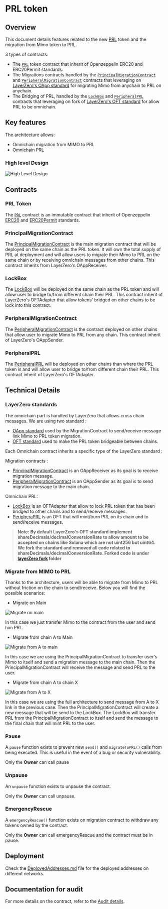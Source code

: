 # PRL token

## Overview

This document details features related to the new [PRL](../contracts/principal/PRL.sol) token and the migration from
Mimo token to PRL.

3 types of contracts:

- The [`PRL`](../contracts/principal/PRL.sol) token contract that inherit of Openzeppelin ERC20 and ERC20Permit
  standards.
- The Migrations contracts handled by the
  [`PrincipalMigrationContract`](../contracts/principal/PrincipalMigrationContract.sol) and
  [`PeripheralMigrationContract`](../contracts/peripheral/PeripheralMigrationContract.sol) contracts that leveraging on
  [LayerZero's OApp standard](https://docs.layerzero.network/v2/home/protocol/contract-standards#oapp) for migrating
  Mimo from anychain to PRL on anychain.
- The Bridging of PRL, handled by the [`LockBox`](../contracts/principal/LockBox.sol) and
  [`PeripheralPRL`](../contracts/peripheral/PeripheralPRL.sol) contracts that leveraging on fork of
  [LayerZero's OFT standard](https://docs.layerzero.network/v2/home/protocol/contract-standards#oft) for allow PRL to be
  omnichain.

## Key features

The architecture allows:

- Omnichain migration from MIMO to PRL
- Omnichain PRL

### High level Design

![High Level Design](./assets/HLD.png)

## Contracts

### PRL Token

The [`PRL`](../contracts/principal/PRL.sol) contract is an immutable contract that inherit of Openzeppelin
[ERC20](https://docs.openzeppelin.com/contracts/5.x/api/token/erc20#ERC20) and
[ERC20Permit](https://docs.openzeppelin.com/contracts/5.x/api/token/erc20#ERC20Permit) standards.

### PrincipalMigrationContract

The [PrincipalMigrationContract](../contracts/principal/PrincipalMigrationContract.sol) is the main migration contract
that will be deployed on the same chain as the PRL token. It will own the total supply of PRL at deployment and will
allow users to migrate their Mimo to PRL on the same chain or by receiving omnichain messages from other chains. This
contract inherits from LayerZero's OAppReceiver.

### LockBox

The [LockBox](../contracts/principal/LockBox.sol) will be deployed on the same chain as the PRL token and will allow
user to bridge to/from different chain their PRL. This contract inherit of LayerZero's OFTAdapter that allow tokens'
bridged on other chains to be lock into this contract.

### PeripheralMigrationContract

The [PeripheralMigrationContract](../contracts/peripheral/PeripheralMigrationContract.sol) is the contract deployed on
other chains that allow user to migrate Mimo to PRL from any chain. This contract inherit of LayerZero's OAppSender.

### PeripheralPRL

The [PeripheralPRL](../contracts/peripheral/PeripheralPRL.sol) will be deployed on other chains than where the PRL token
is and will allow user to bridge to/from different chain their PRL. This contract inherit of LayerZero's OFTAdapter.

## Technical Details

### LayerZero standards

The omnichain part is handled by LayerZero that allows cross chain messages. We are using two standard :

- [OApp standard](https://docs.layerzero.network/v2/home/protocol/contract-standards#oapp) used by the MigrationContract
  to send/receive message link Mimo to PRL token migration.
- [OFT standard](https://docs.layerzero.network/v2/home/protocol/contract-standards#oft) used to make the PRL token
  bridgeable between chains.

Each Omnichain contract inherits a specific type of the LayerZero standard :

Migration contracts :

- [PrincipalMigrationContract](../contracts/principal/PrincipalMigrationContract.sol) is an OAppReceiver as its goal is
  to receive migration message.
- [PeripheralMigrationContract](../contracts/peripheral/PeripheralMigrationContract.sol) is an OAppSender as its goal is
  to send migration message to the main chain.

Omnichain PRL:

- [LockBox](../contracts/principal/LockBox.sol) is an OFTAdapter that allow to lock PRL token that has been bridged to
  other chains and to send/receive messages.
- [PeripheraPRL](../contracts/peripheral/PeripheralPRL.sol) is an OFT that will mint/burn PRL on its chain and to
  send/receive messages.

> **Note: By default LayerZero's OFT standard implement shareDecimals/decimalConversionRate to allow amount to be
> accepted on chains like Solana which are not uint256 but uint64. We fork the standard and removed all code related to
> shareDecimals/decimalConversionRate. Forked code is under [layerZero fork](../contracts/layerZero/) folder**

### Migrate from MIMO to PRL

Thanks to the architecture, users will be able to migrate from Mimo to PRL without friction on the chain to
send/receive. Below you will find the possible scenarios:

- Migrate on Main

![Migrate on main](./assets/migrate-main.png)

In this case we just transfer Mimo to the contract from the user and send him PRL.

- Migrate from chain A to Main

![Migrate from A to main](./assets/migrate-A-to-Main.png)

In this case we are using the PrincipalMigrationContract to transfer user's Mimo to itself and send a migration message
to the main chain. Then the PrincipalMigrationContract will receive the message and send PRL to the user.

- Migrate from chain A to chain X

![Migrate from A to X](./assets/migrate-A-to-X.png)

In this case we are using the full architecture to send message from A to X link in the previous case. Then the
PrincipalMigrationContract will create a new message that will be send to the LockBox. The LockBox will transfer PRL
from the PrincipalMigrationContract to itself and send the message to the final chain that will mint PRL to the user.

### Pause

A `pause` function exists to prevent new `send()` and `migrateToPRL()` calls from being executed. This is useful in the
event of a bug or security vulnerability.

Only the **Owner** can call pause

### Unpause

An `unpause` function exists to unpause the contract.

Only the **Owner** can call unpause.

### EmergencyRescue

A `emergencyRescue()` function exists on migration contract to withdraw any tokens owned by the contract.

Only the **Owner** can call emergencyRescue and the contract must be in pause.

## Deployment

Check the [DeployedAddresses.md](./DeployedAddresses.md) file for the deployed addresses on different networks.

## Documentation for audit

For more details on the contract, refer to the [Audit details](./AuditDetails.md).
